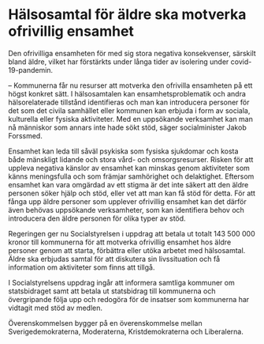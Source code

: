 # Hälsosamtal för äldre ska motverka ofrivillig ensamhet

Den ofrivilliga ensamheten för med sig stora negativa konsekvenser, särskilt bland äldre, vilket har förstärkts under långa tider av isolering under covid\-19\-pandemin.

– Kommunerna får nu resurser att motverka den ofrivilla ensamheten på ett högst konkret sätt. I hälsosamtalen kan ensamhetsproblematik och andra hälsorelaterade tillstånd identifieras och man kan introducera personer för det som det civila samhället eller kommunen kan erbjuda i form av sociala, kulturella eller fysiska aktiviteter. Med en uppsökande verksamhet kan man nå människor som annars inte hade sökt stöd, säger socialminister Jakob Forssmed.

Ensamhet kan leda till såväl psykiska som fysiska sjukdomar och kosta både mänskligt lidande och stora vård\- och omsorgsresurser. Risken för att uppleva negativa känslor av ensamhet kan minskas genom aktiviteter som känns meningsfulla och som främjar samhörighet och delaktighet. Eftersom ensamhet kan vara omgärdad av ett stigma är det inte säkert att den äldre personen söker hjälp och stöd, eller vet att man kan få stöd för detta. För att fånga upp äldre personer som upplever ofrivillig ensamhet kan det därför även behövas uppsökande verksamheter, som kan identifiera behov och introducera den äldre personen för olika typer av stöd.

Regeringen ger nu Socialstyrelsen i uppdrag att betala ut totalt 143 500 000 kronor till kommunerna för att motverka ofrivillig ensamhet hos äldre personer genom att starta, förbättra eller utöka arbetet med hälsosamtal. Äldre ska erbjudas samtal för att diskutera sin livssituation och få information om aktiviteter som finns att tillgå.

I Socialstyrelsens uppdrag ingår att informera samtliga kommuner om statsbidraget samt att betala ut statsbidrag till kommunerna och övergripande följa upp och redogöra för de insatser som kommunerna har vidtagit med stöd av medlen.

Överenskommelsen bygger på en överenskommelse mellan Sverigedemokraterna, Moderaterna, Kristdemokraterna och Liberalerna.
